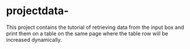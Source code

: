 # projectdata-
This project contains the tutorial of retrieving data from the input box and print them on a table on the same page where the table row will be increased dynamically.
